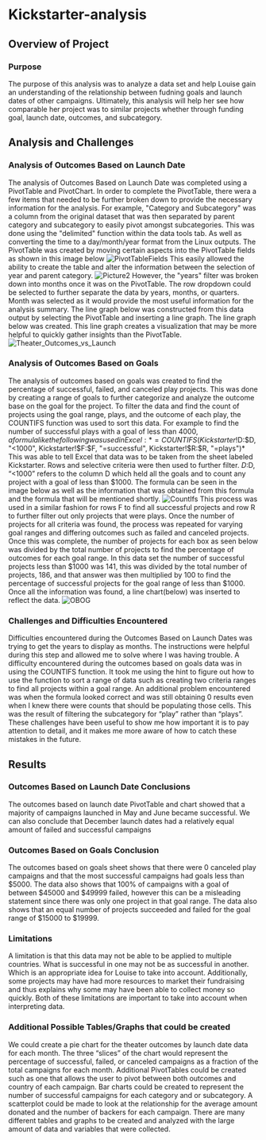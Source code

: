# Kickstarter-analysis
## Overview of Project
### Purpose
The purpose of this analysis was to analyze a data set and help Louise gain an understanding of the relationship between fudning goals and launch dates of other campaigns. Ultimately, this analysis will help her see how comparable her project was to similar projects whether through funding goal, launch date, outcomes, and subcategory. 
## Analysis and Challenges
### Analysis of Outcomes Based on Launch Date
The analysis of Outcomes Based on Launch Date was completed using a PivotTable and PivotChart. In order to complete the PivotTable, there wera a few items that needed to be further broken down to provide the necessary information for the analysis. For example, "Category and Subcategory" was a column from the original dataset that was then separated by parent category and subcategory to easily pivot amongst subcategories. This was done using the "delimited" function within the data tools tab. As well as converting the time to a day/month/year format from the Linux outputs. The PivotTable was created by moving certain aspects into the PivotTable fields as shown in this image below ![PivotTableFields](https://user-images.githubusercontent.com/102090016/161407966-cbe66e0b-6b5c-4766-88cf-cbdd35dc62ea.png) This easily allowed the ability to create the table and alter the information between the selection of year and parent category. ![Picture2](https://user-images.githubusercontent.com/102090016/161408048-44b9cf98-a573-41f4-8165-0b20e05a4706.png)
However, the "years" filter was broken down into months once it was on the PivotTable. The row dropdown could be selected to further separate the data by years, months, or quarters. Month was selected as it would provide the most useful information for the analysis summary. The line graph below was constructed from this data output by selecting the PivotTable and inserting a line graph. The line graph below was created. This line graph creates a visualization that may be more helpful to quickly gather insights than the PivotTable. ![Theater_Outcomes_vs_Launch](https://user-images.githubusercontent.com/102090016/161408207-d691deb6-94c9-4d87-8e94-a84d13122971.png)

### Analysis of Outcomes Based on Goals
The analysis of outcomes based on goals was created to find the percentage of successful, failed, and canceled play projects. This was done by creating a range of goals to further categorize and analyze the outcome base on the goal for the project. To filter the data and find the count of projects using the goal range, plays, and the outcome of each play, the COUNTIFS function was used to sort this data. For example to find the number of successful plays with a goal of less than $4000, a formula like the following was used in Excel: *=COUNTIFS(Kickstarter!$D:$D, "<1000", Kickstarter!$F:$F, "=successful", Kickstarter!$R:$R, "=plays")*   This was able to tell Excel that data was to be taken from the sheet labeled Kickstarter. Rows and selective criteria were then used to further filter. $D:$D, “<1000” refers to the column D which held all the goals and to count any project with a  goal of less than $1000. The formula can be seen in the image below as well as the information that was obtained from this formula and the formula that will be mentioned shortly. ![CountIfs](https://user-images.githubusercontent.com/102090016/161450056-8f3d4723-98a6-405d-a8ed-01a4f4434fad.png)
This process was used in a similar fashion for rows F to find all successful projects and row R to further filter out only projects that were plays. Once the number of projects for all criteria was found, the process was repeated for varying goal ranges and differing outcomes such as failed and canceled projects. Once this was complete, the number of projects for each box as seen below was divided by the total number of projects to find the percentage of outcomes for each goal range. In this data set the number of successful projects less than $1000 was 141, this was divided by the total number of projects, 186, and that answer was then multiplied by 100 to find the percentage of successful projects for the goal range of less than $1000. Once all the information was found, a line chart(below) was inserted to reflect the data.
![OBOG](https://user-images.githubusercontent.com/102090016/161450153-5946d750-3f75-4715-ae9a-928a538b298a.png)
### Challenges and Difficulties Encountered
Difficulties encountered during the Outcomes Based on Launch Dates was trying to get the years to display as months. The instructions were helpful during this step and allowed me to solve where I was having trouble. A difficulty encountered during the outcomes based on goals data was in using the COUNTIFS function. It took me using the hint to figure out how to use the function to sort a range of data such as creating two criteria ranges to find all projects within a goal range. An additional problem encountered was when the formula looked correct and was still obtaining 0 results even when I knew there were counts that should be populating those cells. This was the result of filtering the subcategory for “play” rather than “plays”. These challenges have been useful to show me how important it is to pay attention to detail, and it makes me more aware of how to catch these mistakes in the future. 
## Results
### Outcomes Based on Launch Date Conclusions
The outcomes based on launch date PivotTable and chart showed that a majority of campaigns launched in May and June became successful. We can also conclude that December launch dates had a relatively equal amount of failed and successful campaigns
### Outcomes Based on Goals Conclusion
The outcomes based on goals sheet shows that there were 0 canceled play campaigns and that the most successful campaigns had goals less than $5000. The data also shows that 100% of campaigns with a goal of between $45000 and $49999 failed, however this can be a misleading statement since there was only one project in that goal range. The data also shows that an equal number of projects succeeded and failed for the goal range of $15000 to $19999. 
### Limitations
A limitation is that this data may not be able to be applied to multiple countries. What is successful in one may not be as successful in another. Which is an appropriate idea for Louise to take into account. Additionally, some projects may have had more resources to market their fundraising and thus explains why some may have been able to collect money so quickly. Both of these limitations are important to take into account when interpreting data.
### Additional Possible Tables/Graphs that could be created
We could create a pie chart for the theater outcomes by launch date data for each month. The three “slices” of the chart would represent the percentage of successful, failed, or canceled campaigns as a fraction of the total campaigns for each month. Additional PivotTables could be created such as one that allows the user to pivot between both outcomes and country of each campaign. Bar charts could be created to represent the number of successful campaigns for each category and or subcategory. A scatterplot could be made to look at the relationship for the average amount donated and the number of backers for each campaign. There are many different tables and graphs to be created and analyzed with the large amount of data and variables that were collected. 

